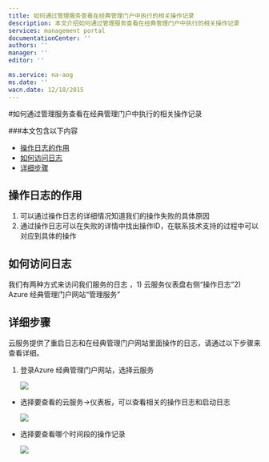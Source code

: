 ```yaml
---
title: 如何通过管理服务查看在经典管理门户中执行的相关操作记录
description: 本文介绍如何通过管理服务查看在经典管理门户中执行的相关操作记录
services: management portal
documentationCenter: ''
authors: ''
manager: ''
editor: ''

ms.service: na-aog
ms.date: ''
wacn.date: 12/18/2015
---
```


#如何通过管理服务查看在经典管理门户中执行的相关操作记录

###本文包含以下内容
- [操作日志的作用](#function)
- [如何访问日志](#access)
- [详细步骤](#detail)

## <a id="function"></a>操作日志的作用

1. 可以通过操作日志的详细情况知道我们的操作失败的具体原因
2. 通过操作日志可以在失败的详情中找出操作ID，在联系技术支持的过程中可以对应到具体的操作

## <a id="access"></a>如何访问日志

我们有两种方式来访问我们服务的日志 ，1) 云服务仪表盘右侧“操作日志”2) Azure 经典管理门户网站“管理服务”

## <a id="detail"></a>详细步骤

云服务提供了重启日志和在经典管理门户网站里面操作的日志，请通过以下步骤来查看详细。

1. 登录Azure 经典管理门户网站，选择云服务

    ![](./media/aog-management-portal-how-to-see-operation-log/choose-service.jpg)

- 选择要查看的云服务->仪表板，可以查看相关的操作日志和启动日志

    ![](./media/aog-management-portal-how-to-see-operation-log/open-log-from-dashboard.jpg)

- 选择要查看哪个时间段的操作记录

    ![](./media/aog-management-portal-how-to-see-operation-log/direct-to-management-service.jpg)